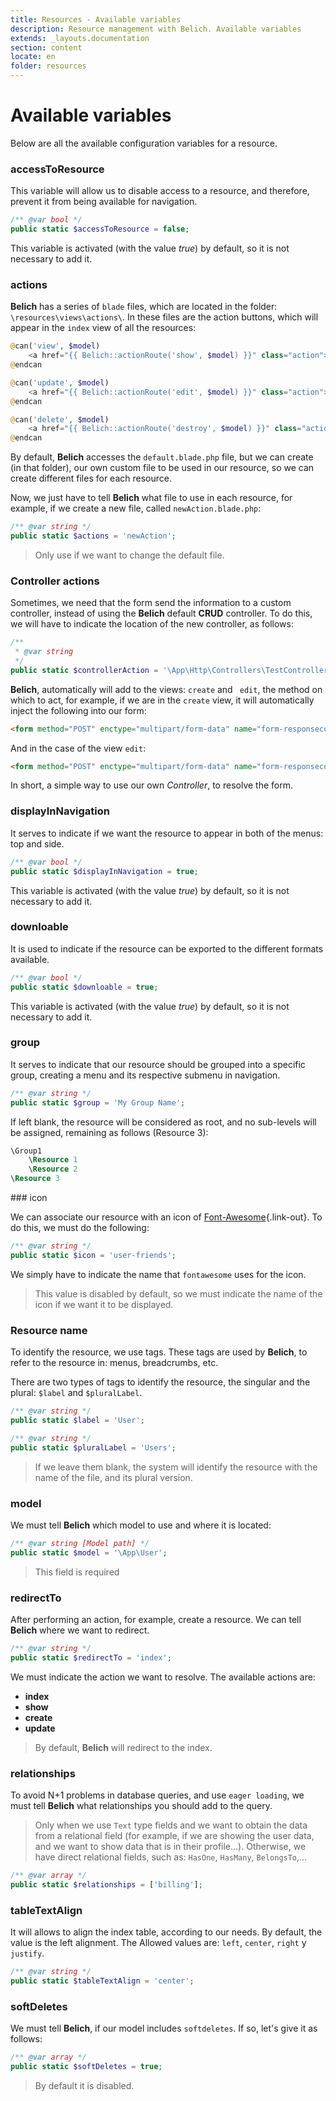 ```yaml
---
title: Resources - Available variables
description: Resource management with Belich. Available variables
extends: _layouts.documentation
section: content
locate: en
folder: resources
---
```


# Available variables

Below are all the available configuration variables for a resource.

### accessToResource

This variable will allow us to disable access to a resource, and therefore, prevent it from being available for navigation.

```php
/** @var bool */
public static $accessToResource = false;
```

This variable is activated (with the value *true*) by default, so it is not necessary to add it.

### actions

**Belich** has a series of `blade` files, which are located in the folder: `\resources\views\actions\`. In these files are the action buttons, which will appear in the `index` view of all the resources:

```php
@can('view', $model)
    <a href="{{ Belich::actionRoute('show', $model) }}" class="action">@actionIcon('eye')</a>
@endcan

@can('update', $model)
    <a href="{{ Belich::actionRoute('edit', $model) }}" class="action">@actionIcon('edit')</a>
@endcan

@can('delete', $model)
    <a href="{{ Belich::actionRoute('destroy', $model) }}" class="action">@actionIcon('trash')</a>
@endcan
```

By default, **Belich** accesses the `default.blade.php` file, but we can create (in that folder), our own custom file to be used in our resource, so we can create different files for each resource.

Now, we just have to tell **Belich** what file to use in each resource, for example, if we create a new file, called `newAction.blade.php`:

```php
/** @var string */
public static $actions = 'newAction';
```

>Only use if we want to change the default file.

### Controller actions 

Sometimes, we need that the form send the information to a custom controller, instead of using the **Belich** default **CRUD** controller. To do this, we will have to indicate the location of the new controller, as follows:

```php
/**
 * @var string
 */
public static $controllerAction = '\App\Http\Controllers\TestController';
```

**Belich**, automatically will add to the views: `create` and ` edit`, the method on which to act, for example, if we are in the `create` view, it will automatically inject the following into our form:

```html
<form method="POST" enctype="multipart/form-data" name="form-responsecontrollers-create" id="form-responsecontrollers-create" action="{{ action('\App\Http\Controllers\TestController@create') }}">
```

And in the case of the view `edit`:

```html
<form method="POST" enctype="multipart/form-data" name="form-responsecontrollers-edit" id="form-responsecontrollers-edit" action="{{ action('\App\Http\Controllers\TestController@update') }}">
```

In short, a simple way to use our own *Controller*, to resolve the form.

### displayInNavigation

It serves to indicate if we want the resource to appear in both of the menus: top and side.

```php
/** @var bool */
public static $displayInNavigation = true;
```

This variable is activated (with the value *true*) by default, so it is not necessary to add it.

### downloable

It is used to indicate if the resource can be exported to the different formats available.

```php
/** @var bool */
public static $downloable = true;
```

This variable is activated (with the value *true*) by default, so it is not necessary to add it.

### group

It serves to indicate that our resource should be grouped into a specific group, creating a menu and its respective submenu in navigation.

```php
/** @var string */
public static $group = 'My Group Name';
```

If left blank, the resource will be considered as root, and no sub-levels will be assigned, remaining as follows (Resource 3):

```php
\Group1
    \Resource 1 
    \Resource 2
\Resource 3
```

### icon

We can associate our resource with an icon of [Font-Awesome](https://origin.fontawesome.com){.link-out}. To do this, we must do the following:

```php
/** @var string */
public static $icon = 'user-friends';
```

We simply have to indicate the name that `fontawesome` uses for the icon.

>This value is disabled by default, so we must indicate the name of the icon if we want it to be displayed.

### Resource name 

To identify the resource, we use tags. These tags are used by **Belich**, to refer to the resource in: menus, breadcrumbs, etc.

There are two types of tags to identify the resource, the singular and the plural: `$label` and `$pluralLabel`.

```php
/** @var string */
public static $label = 'User';

/** @var string */
public static $pluralLabel = 'Users';
```

>If we leave them blank, the system will identify the resource with the name of the file, and its plural version.

### model

We must tell **Belich** which model to use and where it is located:

```php
/** @var string [Model path] */
public static $model = '\App\User';
```

>This field is required

### redirectTo 

After performing an action, for example, create a resource. We can tell **Belich** where we want to redirect.

```php
/** @var string */
public static $redirectTo = 'index';
```

We must indicate the action we want to resolve. The available actions are:

- **index**
- **show**
- **create** 
- **update**

>By default, **Belich** will redirect to the index.

### relationships 

To avoid N+1 problems in database queries, and use `eager loading`, we must tell **Belich** what relationships you should add to the query.

>Only when we use `Text` type fields and we want to obtain the data from a relational field (for example, if we are showing the user data, and we want to show data that is in their profile...). Otherwise, we have direct relational fields, such as: `HasOne`, `HasMany`, `BelongsTo`,...

```php
/** @var array */
public static $relationships = ['billing'];
```

### tableTextAlign 

It will allows to align the index table, according to our needs. By default, the value is the left alignment. The Allowed values are: `left`, `center`, `right` y `justify`.

```php
/** @var string */
public static $tableTextAlign = 'center';
```

### softDeletes

We must tell **Belich**, if our model includes `softdeletes`. If so, let's give it as follows:

```php
/** @var array */
public static $softDeletes = true;
```

>By default it is disabled.
